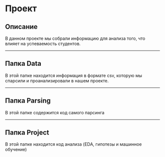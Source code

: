# Проект

## Описание
В данном проекте мы собрали информацию для анализа того, что влияет на успеваемость студентов.
____
## Папка Data
В этой папке находится информация в формате csv, которую мы спарсили и проанализировали в нашем проекте.
____
## Папка Parsing
В этой папке содержится код самого парсинга
____
## Папка Project
В этой папке находится код анализа (EDA, гипотезы и машинное обучение)

